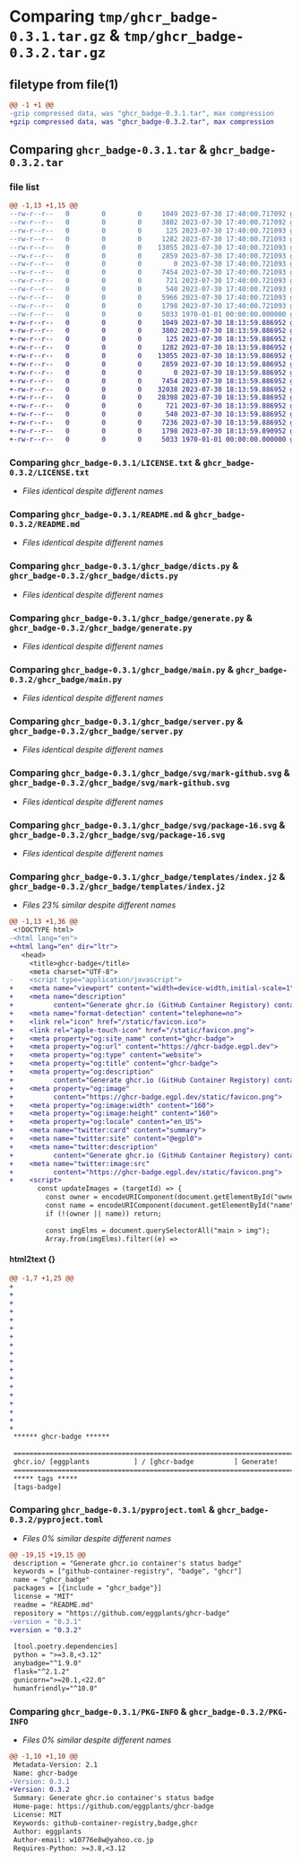 # Comparing `tmp/ghcr_badge-0.3.1.tar.gz` & `tmp/ghcr_badge-0.3.2.tar.gz`

## filetype from file(1)

```diff
@@ -1 +1 @@
-gzip compressed data, was "ghcr_badge-0.3.1.tar", max compression
+gzip compressed data, was "ghcr_badge-0.3.2.tar", max compression
```

## Comparing `ghcr_badge-0.3.1.tar` & `ghcr_badge-0.3.2.tar`

### file list

```diff
@@ -1,13 +1,15 @@
--rw-r--r--   0        0        0     1049 2023-07-30 17:40:00.717092 ghcr_badge-0.3.1/LICENSE.txt
--rw-r--r--   0        0        0     3802 2023-07-30 17:40:00.717092 ghcr_badge-0.3.1/README.md
--rw-r--r--   0        0        0      125 2023-07-30 17:40:00.721093 ghcr_badge-0.3.1/ghcr_badge/__init__.py
--rw-r--r--   0        0        0     1282 2023-07-30 17:40:00.721093 ghcr_badge-0.3.1/ghcr_badge/dicts.py
--rw-r--r--   0        0        0    13055 2023-07-30 17:40:00.721093 ghcr_badge-0.3.1/ghcr_badge/generate.py
--rw-r--r--   0        0        0     2859 2023-07-30 17:40:00.721093 ghcr_badge-0.3.1/ghcr_badge/main.py
--rw-r--r--   0        0        0        0 2023-07-30 17:40:00.721093 ghcr_badge-0.3.1/ghcr_badge/py.typed
--rw-r--r--   0        0        0     7454 2023-07-30 17:40:00.721093 ghcr_badge-0.3.1/ghcr_badge/server.py
--rw-r--r--   0        0        0      721 2023-07-30 17:40:00.721093 ghcr_badge-0.3.1/ghcr_badge/svg/mark-github.svg
--rw-r--r--   0        0        0      540 2023-07-30 17:40:00.721093 ghcr_badge-0.3.1/ghcr_badge/svg/package-16.svg
--rw-r--r--   0        0        0     5966 2023-07-30 17:40:00.721093 ghcr_badge-0.3.1/ghcr_badge/templates/index.j2
--rw-r--r--   0        0        0     1798 2023-07-30 17:40:00.721093 ghcr_badge-0.3.1/pyproject.toml
--rw-r--r--   0        0        0     5033 1970-01-01 00:00:00.000000 ghcr_badge-0.3.1/PKG-INFO
+-rw-r--r--   0        0        0     1049 2023-07-30 18:13:59.886952 ghcr_badge-0.3.2/LICENSE.txt
+-rw-r--r--   0        0        0     3802 2023-07-30 18:13:59.886952 ghcr_badge-0.3.2/README.md
+-rw-r--r--   0        0        0      125 2023-07-30 18:13:59.886952 ghcr_badge-0.3.2/ghcr_badge/__init__.py
+-rw-r--r--   0        0        0     1282 2023-07-30 18:13:59.886952 ghcr_badge-0.3.2/ghcr_badge/dicts.py
+-rw-r--r--   0        0        0    13055 2023-07-30 18:13:59.886952 ghcr_badge-0.3.2/ghcr_badge/generate.py
+-rw-r--r--   0        0        0     2859 2023-07-30 18:13:59.886952 ghcr_badge-0.3.2/ghcr_badge/main.py
+-rw-r--r--   0        0        0        0 2023-07-30 18:13:59.886952 ghcr_badge-0.3.2/ghcr_badge/py.typed
+-rw-r--r--   0        0        0     7454 2023-07-30 18:13:59.886952 ghcr_badge-0.3.2/ghcr_badge/server.py
+-rw-r--r--   0        0        0    32038 2023-07-30 18:13:59.886952 ghcr_badge-0.3.2/ghcr_badge/static/favicon.ico
+-rw-r--r--   0        0        0    28398 2023-07-30 18:13:59.886952 ghcr_badge-0.3.2/ghcr_badge/static/favicon.png
+-rw-r--r--   0        0        0      721 2023-07-30 18:13:59.886952 ghcr_badge-0.3.2/ghcr_badge/svg/mark-github.svg
+-rw-r--r--   0        0        0      540 2023-07-30 18:13:59.886952 ghcr_badge-0.3.2/ghcr_badge/svg/package-16.svg
+-rw-r--r--   0        0        0     7236 2023-07-30 18:13:59.886952 ghcr_badge-0.3.2/ghcr_badge/templates/index.j2
+-rw-r--r--   0        0        0     1798 2023-07-30 18:13:59.890952 ghcr_badge-0.3.2/pyproject.toml
+-rw-r--r--   0        0        0     5033 1970-01-01 00:00:00.000000 ghcr_badge-0.3.2/PKG-INFO
```

### Comparing `ghcr_badge-0.3.1/LICENSE.txt` & `ghcr_badge-0.3.2/LICENSE.txt`

 * *Files identical despite different names*

### Comparing `ghcr_badge-0.3.1/README.md` & `ghcr_badge-0.3.2/README.md`

 * *Files identical despite different names*

### Comparing `ghcr_badge-0.3.1/ghcr_badge/dicts.py` & `ghcr_badge-0.3.2/ghcr_badge/dicts.py`

 * *Files identical despite different names*

### Comparing `ghcr_badge-0.3.1/ghcr_badge/generate.py` & `ghcr_badge-0.3.2/ghcr_badge/generate.py`

 * *Files identical despite different names*

### Comparing `ghcr_badge-0.3.1/ghcr_badge/main.py` & `ghcr_badge-0.3.2/ghcr_badge/main.py`

 * *Files identical despite different names*

### Comparing `ghcr_badge-0.3.1/ghcr_badge/server.py` & `ghcr_badge-0.3.2/ghcr_badge/server.py`

 * *Files identical despite different names*

### Comparing `ghcr_badge-0.3.1/ghcr_badge/svg/mark-github.svg` & `ghcr_badge-0.3.2/ghcr_badge/svg/mark-github.svg`

 * *Files identical despite different names*

### Comparing `ghcr_badge-0.3.1/ghcr_badge/svg/package-16.svg` & `ghcr_badge-0.3.2/ghcr_badge/svg/package-16.svg`

 * *Files identical despite different names*

### Comparing `ghcr_badge-0.3.1/ghcr_badge/templates/index.j2` & `ghcr_badge-0.3.2/ghcr_badge/templates/index.j2`

 * *Files 23% similar despite different names*

```diff
@@ -1,13 +1,36 @@
 <!DOCTYPE html>
-<html lang="en">
+<html lang="en" dir="ltr">
   <head>
     <title>ghcr-badge</title>
     <meta charset="UTF-8">
-    <script type="application/javascript">
+    <meta name="viewport" content="width=device-width,initial-scale=1">
+    <meta name="description"
+          content="Generate ghcr.io (GitHub Container Registory) container's status badge">
+    <meta name="format-detection" content="telephone=no">
+    <link rel="icon" href="/static/favicon.ico">
+    <link rel="apple-touch-icon" href="/static/favicon.png">
+    <meta property="og:site_name" content="ghcr-badge">
+    <meta property="og:url" content="https://ghcr-badge.egpl.dev">
+    <meta property="og:type" content="website">
+    <meta property="og:title" content="ghcr-badge">
+    <meta property="og:description"
+          content="Generate ghcr.io (GitHub Container Registory) container's status badge">
+    <meta property="og:image"
+          content="https://ghcr-badge.egpl.dev/static/favicon.png">
+    <meta property="og:image:width" content="160">
+    <meta property="og:image:height" content="160">
+    <meta property="og:locale" content="en_US">
+    <meta name="twitter:card" content="summary">
+    <meta name="twitter:site" content="@egpl0">
+    <meta name="twitter:description"
+          content="Generate ghcr.io (GitHub Container Registory) container's status badge">
+    <meta name="twitter:image:src"
+          content="https://ghcr-badge.egpl.dev/static/favicon.png">
+    <script>
       const updateImages = (targetId) => {
         const owner = encodeURIComponent(document.getElementById("owner").value);
         const name = encodeURIComponent(document.getElementById("name").value);
         if (!(owner || name)) return;
 
         const imgElms = document.querySelectorAll("main > img");
         Array.from(imgElms).filter((e) =>
```

#### html2text {}

```diff
@@ -1,7 +1,25 @@
+
+
+
+
+
+
+
+
+
+
+
+
+
+
+
+
+
+
 ****** ghcr-badge ******
 
 ===============================================================================
 ghcr.io/ [eggplants           ] / [ghcr-badge          ] Generate!
 ===============================================================================
 ***** tags *****
 [tags-badge]
```

### Comparing `ghcr_badge-0.3.1/pyproject.toml` & `ghcr_badge-0.3.2/pyproject.toml`

 * *Files 0% similar despite different names*

```diff
@@ -19,15 +19,15 @@
 description = "Generate ghcr.io container's status badge"
 keywords = ["github-container-registry", "badge", "ghcr"]
 name = "ghcr_badge"
 packages = [{include = "ghcr_badge"}]
 license = "MIT"
 readme = "README.md"
 repository = "https://github.com/eggplants/ghcr-badge"
-version = "0.3.1"
+version = "0.3.2"
 
 [tool.poetry.dependencies]
 python = ">=3.8,<3.12"
 anybadge="^1.9.0"
 flask="^2.1.2"
 gunicorn=">=20.1,<22.0"
 humanfriendly="^10.0"
```

### Comparing `ghcr_badge-0.3.1/PKG-INFO` & `ghcr_badge-0.3.2/PKG-INFO`

 * *Files 0% similar despite different names*

```diff
@@ -1,10 +1,10 @@
 Metadata-Version: 2.1
 Name: ghcr-badge
-Version: 0.3.1
+Version: 0.3.2
 Summary: Generate ghcr.io container's status badge
 Home-page: https://github.com/eggplants/ghcr-badge
 License: MIT
 Keywords: github-container-registry,badge,ghcr
 Author: eggplants
 Author-email: w10776e8w@yahoo.co.jp
 Requires-Python: >=3.8,<3.12
```

